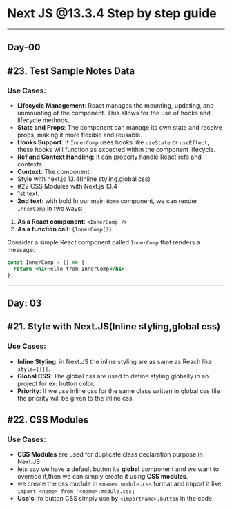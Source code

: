 Next JS @13.3.4 Step by step guide
================================================================
***
## Day-00
#23. Test Sample Notes Data
----------------------------
### Use Cases:
* **Lifecycle Management**: React manages the mounting, updating, and unmounting of the component. This allows for the use of hooks and lifecycle methods.
* **State and Props**: The component can manage its own state and receive props, making it more flexible and reusable.
* **Hooks Support**: If `InnerComp` uses hooks like `useState` or `useEffect`, these hooks will function as expected within the component lifecycle.
* **Ref and Context Handling**: It can properly handle React refs and contexts.
* **Context**: The component
* Style with next.js 13.4(Inline styling,global css)
* #22 CSS Modules with Next.js 13.4
* 1st text.
* **2nd text**: with bold
In our main `Home` component, we can render `InnerComp` in two ways:
1.  **As a React component**: `<InnerComp />`
2.  **As a function call**: `{InnerComp()}`

Consider a simple React component called `InnerComp` that renders a message:
```jsx
const InnerComp = () => {
  return <h1>Hello from InnerComp</h1>;
};
```


***
## Day: 03
#21. Style with Next.JS(Inline styling,global css)
--------------------------------
### Use Cases:
*   **Inline Styling**: in Next.JS the inline styling are as same as Reach like `style={{}}`.
*   **Global CSS**: The global css are used to define styling globally in an project for ex: button color.
*   **Priority**: If we use inline css for the same class written in global css file the priority will be given to the inline css.

#22. CSS Modules
--------------------------------
### Use Cases:
* **CSS Modules** are used for duplicate class declaration purpose in Next.JS
* lets say we have a default button i.e **global** component and we want to override it,then we can simply create it using **CSS modules**.
* we create the css module in `<name>.module.css` format and import it like `import <name> from '<name>.module.css;`
* **Use's**: fo button CSS simply use by `<importname>.button` in the code.


